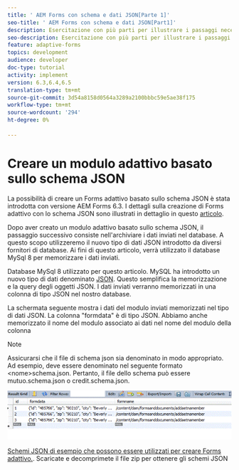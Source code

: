 ```yaml
---
title: ' AEM Forms con schema e dati JSON[Parte 1]'
seo-title: ' AEM Forms con schema e dati JSON[Part1]'
description: Esercitazione con più parti per illustrare i passaggi necessari per creare un modulo adattivo con schema JSON e per eseguire query sui dati inviati.
seo-description: Esercitazione con più parti per illustrare i passaggi necessari per creare un modulo adattivo con schema JSON e per eseguire query sui dati inviati.
feature: adaptive-forms
topics: development
audience: developer
doc-type: tutorial
activity: implement
version: 6.3,6.4,6.5
translation-type: tm+mt
source-git-commit: 3d54a8158d0564a3289a2100bbbc59e5ae38f175
workflow-type: tm+mt
source-wordcount: '294'
ht-degree: 0%

---
```



# Creare un modulo adattivo basato sullo schema JSON


La possibilità di creare un Forms adattivo basato sullo schema JSON è stata introdotta con  versione AEM Forms 6.3. I dettagli sulla creazione di Forms adattivo con lo schema JSON sono illustrati in dettaglio in questo [articolo](https://helpx.adobe.com/experience-manager/6-3/forms/using/adaptive-form-json-schema-form-model.html).

Dopo aver creato un modulo adattivo basato sullo schema JSON, il passaggio successivo consiste nell&#39;archiviare i dati inviati nel database. A questo scopo utilizzeremo il nuovo tipo di dati JSON introdotto da diversi fornitori di database. Ai fini di questo articolo, verrà utilizzato il database MySql 8 per memorizzare i dati inviati.

Database MySql 8 utilizzato per questo articolo. MySQL ha introdotto un nuovo tipo di dati denominato [JSON](https://dev.mysql.com/doc/refman/8.0/en/json.html). Questo semplifica la memorizzazione e la query degli oggetti JSON. I dati inviati verranno memorizzati in una colonna di tipo JSON nel nostro database.

La schermata seguente mostra i dati del modulo inviati memorizzati nel tipo di dati JSON. La colonna &quot;formdata&quot; è di tipo JSON. Abbiamo anche memorizzato il nome del modulo associato ai dati nel nome del modulo della colonna

>[!NOTE]
>
>Assicurarsi che il file di schema json sia denominato in modo appropriato. Ad esempio, deve essere denominato nel seguente formato &lt;nome>schema.json. Pertanto, il file dello schema può essere mutuo.schema.json o credit.schema.json.


![datastored](assets/datastored.gif)


[Schemi JSON di esempio che possono essere utilizzati per creare Forms adattivo.](assets/samplejsonschemas.zip). Scaricate e decomprimete il file zip per ottenere gli schemi JSON

